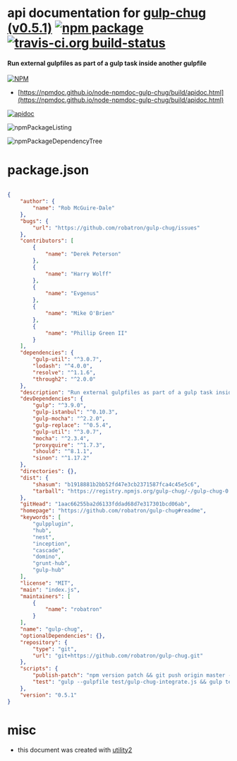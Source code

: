 # api documentation for  [gulp-chug (v0.5.1)](https://github.com/robatron/gulp-chug#readme)  [![npm package](https://img.shields.io/npm/v/npmdoc-gulp-chug.svg?style=flat-square)](https://www.npmjs.org/package/npmdoc-gulp-chug) [![travis-ci.org build-status](https://api.travis-ci.org/npmdoc/node-npmdoc-gulp-chug.svg)](https://travis-ci.org/npmdoc/node-npmdoc-gulp-chug)
#### Run external gulpfiles as part of a gulp task inside another gulpfile

[![NPM](https://nodei.co/npm/gulp-chug.png?downloads=true&downloadRank=true&stars=true)](https://www.npmjs.com/package/gulp-chug)

- [https://npmdoc.github.io/node-npmdoc-gulp-chug/build/apidoc.html](https://npmdoc.github.io/node-npmdoc-gulp-chug/build/apidoc.html)

[![apidoc](https://npmdoc.github.io/node-npmdoc-gulp-chug/build/screenCapture.buildCi.browser.%252Ftmp%252Fbuild%252Fapidoc.html.png)](https://npmdoc.github.io/node-npmdoc-gulp-chug/build/apidoc.html)

![npmPackageListing](https://npmdoc.github.io/node-npmdoc-gulp-chug/build/screenCapture.npmPackageListing.svg)

![npmPackageDependencyTree](https://npmdoc.github.io/node-npmdoc-gulp-chug/build/screenCapture.npmPackageDependencyTree.svg)



# package.json

```json

{
    "author": {
        "name": "Rob McGuire-Dale"
    },
    "bugs": {
        "url": "https://github.com/robatron/gulp-chug/issues"
    },
    "contributors": [
        {
            "name": "Derek Peterson"
        },
        {
            "name": "Harry Wolff"
        },
        {
            "name": "Evgenus"
        },
        {
            "name": "Mike O'Brien"
        },
        {
            "name": "Phillip Green II"
        }
    ],
    "dependencies": {
        "gulp-util": "^3.0.7",
        "lodash": "^4.0.0",
        "resolve": "^1.1.6",
        "through2": "^2.0.0"
    },
    "description": "Run external gulpfiles as part of a gulp task inside another gulpfile",
    "devDependencies": {
        "gulp": "^3.9.0",
        "gulp-istanbul": "^0.10.3",
        "gulp-mocha": "^2.2.0",
        "gulp-replace": "^0.5.4",
        "gulp-util": "^3.0.7",
        "mocha": "^2.3.4",
        "proxyquire": "^1.7.3",
        "should": "^8.1.1",
        "sinon": "^1.17.2"
    },
    "directories": {},
    "dist": {
        "shasum": "b1918881b2bb52fd47e3cb2371587fca4c45e5c6",
        "tarball": "https://registry.npmjs.org/gulp-chug/-/gulp-chug-0.5.1.tgz"
    },
    "gitHead": "1aac66255ba2d6133fddad68d7e317301bcd06ab",
    "homepage": "https://github.com/robatron/gulp-chug#readme",
    "keywords": [
        "gulpplugin",
        "hub",
        "nest",
        "inception",
        "cascade",
        "domino",
        "grunt-hub",
        "gulp-hub"
    ],
    "license": "MIT",
    "main": "index.js",
    "maintainers": [
        {
            "name": "robatron"
        }
    ],
    "name": "gulp-chug",
    "optionalDependencies": {},
    "repository": {
        "type": "git",
        "url": "git+https://github.com/robatron/gulp-chug.git"
    },
    "scripts": {
        "publish-patch": "npm version patch && git push origin master --tags && npm publish",
        "test": "gulp --gulpfile test/gulp-chug-integrate.js && gulp test"
    },
    "version": "0.5.1"
}
```



# misc
- this document was created with [utility2](https://github.com/kaizhu256/node-utility2)
